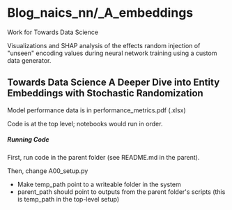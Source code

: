 # Blog_naics_nn/\_A_embeddings
Work for Towards Data Science 

Visualizations and SHAP analysis of the effects random injection of "unseen" encoding values during neural network training using a custom data generator.  

## Towards Data Science A Deeper Dive into Entity Embeddings with Stochastic Randomization


Model performance data is in performance_metrics.pdf (.xlsx)

Code is at the top level; notebooks would run in order. 

##### Running Code

First, run code in the parent folder (see README.md in the parent).

Then, change A00_setup.py

  * Make temp_path point to a writeable folder in the system
  * parent_path should point to outputs from the parent folder's scripts (this is temp_path in the top-level setup) 

